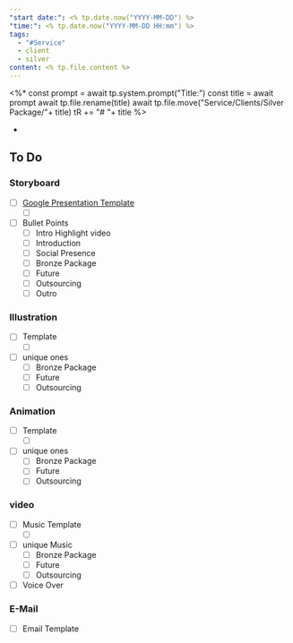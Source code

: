 ```yaml
---
"start date:": <% tp.date.now("YYYY-MM-DD") %>
"time:": <% tp.date.now("YYYY-MM-DD HH:mm") %>
tags:
  - "#Service"
  - client
  - silver
content: <% tp.file.content %>
---
```


<%*
const prompt = await tp.system.prompt("Title:")
const title = await prompt
await tp.file.rename(title)
await tp.file.move("Service/Clients/Silver Package/"+ title)
tR += "# "+ title
%>

- 
## To Do

### Storyboard

- [ ] [Google Presentation Template](https://docs.google.com/presentation/d/1wuSFUYg-5OoJ3EBXdSMeRWC5dVj5b3m9pWJASdBwBt0/edit#slide=id.g28fc3d939c6_0_0)
	- [ ] []()
- [ ] Bullet Points
	- [ ] Intro Highlight video
	- [ ] Introduction
	- [ ] Social Presence
	- [ ] Bronze Package
	- [ ] Future
	- [ ] Outsourcing
	- [ ] Outro
### Illustration

- [ ] Template
	- [ ] []()
- [ ] unique ones
	- [ ] Bronze Package
	- [ ] Future
	- [ ] Outsourcing
### Animation

- [ ] Template
	- [ ] []()
- [ ] unique ones
	- [ ] Bronze Package
	- [ ] Future
	- [ ] Outsourcing
### video

- [ ] Music Template
	- [ ] []()
- [ ] unique Music
	- [ ] Bronze Package
	- [ ] Future
	- [ ] Outsourcing
- [ ] Voice Over
### E-Mail

- [ ] Email Template
